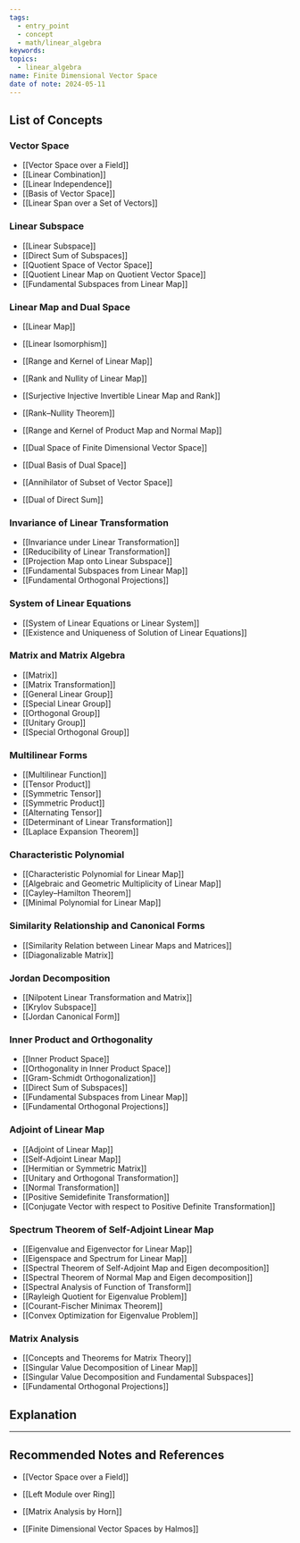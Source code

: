 ```yaml
---
tags:
  - entry_point
  - concept
  - math/linear_algebra
keywords: 
topics:
  - linear_algebra
name: Finite Dimensional Vector Space
date of note: 2024-05-11
---
```


##  List of Concepts

### Vector Space

- [[Vector Space over a Field]]
- [[Linear Combination]]
- [[Linear Independence]]
- [[Basis of Vector Space]]
- [[Linear Span over a Set of Vectors]]

### Linear Subspace

- [[Linear Subspace]]
- [[Direct Sum of Subspaces]]
- [[Quotient Space of Vector Space]]
- [[Quotient Linear Map on Quotient Vector Space]]
- [[Fundamental Subspaces from Linear Map]]


### Linear Map and Dual Space

- [[Linear Map]]
- [[Linear Isomorphism]]
- [[Range and Kernel of Linear Map]]
- [[Rank and Nullity of Linear Map]]
- [[Surjective Injective Invertible Linear Map and Rank]]
- [[Rank–Nullity Theorem]]
- [[Range and Kernel of Product Map and Normal Map]]

- [[Dual Space of Finite Dimensional Vector Space]]
- [[Dual Basis of Dual Space]]
- [[Annihilator of Subset of Vector Space]]
- [[Dual of Direct Sum]]


### Invariance of Linear Transformation

- [[Invariance under Linear Transformation]]
- [[Reducibility of Linear Transformation]]
- [[Projection Map onto Linear Subspace]]
- [[Fundamental Subspaces from Linear Map]]
- [[Fundamental Orthogonal Projections]]

### System of Linear Equations

- [[System of Linear Equations or Linear System]]
- [[Existence and Uniqueness of Solution of Linear Equations]]


### Matrix and Matrix Algebra

- [[Matrix]]
- [[Matrix Transformation]]
- [[General Linear Group]]
- [[Special Linear Group]]
- [[Orthogonal Group]]
- [[Unitary Group]]
- [[Special Orthogonal Group]]

### Multilinear Forms

- [[Multilinear Function]]
- [[Tensor Product]]
- [[Symmetric Tensor]]
- [[Symmetric Product]]
- [[Alternating Tensor]]
- [[Determinant of Linear Transformation]]
- [[Laplace Expansion Theorem]]

### Characteristic Polynomial

- [[Characteristic Polynomial for Linear Map]]
- [[Algebraic and Geometric Multiplicity of Linear Map]]
- [[Cayley–Hamilton Theorem]]
- [[Minimal Polynomial for Linear Map]]

### Similarity Relationship and Canonical Forms

- [[Similarity Relation between Linear Maps and Matrices]]
- [[Diagonalizable Matrix]]


### Jordan Decomposition

- [[Nilpotent Linear Transformation and Matrix]]
- [[Krylov Subspace]]
- [[Jordan Canonical Form]]


### Inner Product and Orthogonality

- [[Inner Product Space]]
- [[Orthogonality in Inner Product Space]]
- [[Gram-Schmidt Orthogonalization]]
- [[Direct Sum of Subspaces]]
- [[Fundamental Subspaces from Linear Map]]
- [[Fundamental Orthogonal Projections]]

### Adjoint of Linear Map

- [[Adjoint of Linear Map]]
- [[Self-Adjoint Linear Map]]
- [[Hermitian or Symmetric Matrix]]
- [[Unitary and Orthogonal Transformation]]
- [[Normal Transformation]]
- [[Positive Semidefinite Transformation]]
- [[Conjugate Vector with respect to Positive Definite Transformation]]

### Spectrum Theorem of Self-Adjoint Linear Map

- [[Eigenvalue and Eigenvector for Linear Map]]
- [[Eigenspace and Spectrum for Linear Map]]
- [[Spectral Theorem of Self-Adjoint Map and Eigen decomposition]]
- [[Spectral Theorem of Normal Map and Eigen decomposition]]
- [[Spectral Analysis of Function of Transform]]
- [[Rayleigh Quotient for Eigenvalue Problem]]
- [[Courant-Fischer Minimax Theorem]]
- [[Convex Optimization for Eigenvalue Problem]]

### Matrix Analysis

- [[Concepts and Theorems for Matrix Theory]]
- [[Singular Value Decomposition of Linear Map]]
- [[Singular Value Decomposition and Fundamental Subspaces]]
- [[Fundamental Orthogonal Projections]]


## Explanation





-----------
##  Recommended Notes and References

- [[Vector Space over a Field]]
- [[Left Module over Ring]]


- [[Matrix Analysis by Horn]]
- [[Finite Dimensional Vector Spaces by Halmos]]